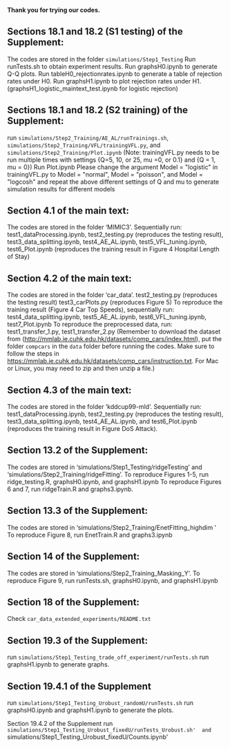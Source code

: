 **Thank you for trying our codes.**

## Sections 18.1 and 18.2 (S1 testing) of the Supplement:

The codes are stored in the folder `simulations/Step1_Testing`
Run runTests.sh to obtain experiment results.
Run graphsH0.ipynb to generate Q-Q plots.
Run tableH0_rejectionrates.ipynb to generate a table of rejection rates under H0.
Run graphsH1.ipynb to plot rejection rates under H1. (graphsH1_logistic_maintext_test.ipynb for logistic rejection)

## Sections 18.1 and 18.2 (S2 training) of the Supplement:

run `simulations/Step2_Training/AE_AL/runTrainings.sh`, 
`simulations/Step2_Training/VFL/trainingVFL.py`, and `simulations/Step2_Training/Plot.ipynb`
 (Note: trainingVFL.py needs to be run multiple times with settings {Q=5, 10, or 25, mu =0, or 
0.1} and {Q = 1, mu = 0})  Run Plot.ipynb
Please change the argument Model = "logistic"  in trainingVFL.py to Model = "normal",  Model = "poisson",  and Model = "logcosh" and repeat the
above different settings of Q and mu to generate simulation results for different models

## Section 4.1 of the main text:

The codes are stored in the folder ‘MIMIC3’. 
Sequentially run: test1_dataProcessing.ipynb, test2_testing.py (reproduces the testing result), test3_data_splitting.ipynb, test4_AE_AL.ipynb, test5_VFL_tuning.ipynb, test6_Plot.ipynb (reproduces the training result in Figure 4 Hospital Length of Stay)

## Section 4.2 of the main text:

The codes are stored in the folder ‘car_data’.
test2_testing.py (reproduces the testing result)
test3_carPlots.py (reproduces Figure 5)
To reproduce the training result (Figure 4 Car Top Speeds), sequentially run: test4_data_splitting.ipynb,
 test5_AE_AL.ipynb, test6_VFL_tuning.ipynb, test7_Plot.ipynb 
To reproduce the preprocessed data, run: test1_transfer_1.py, test1_transfer_2.py (Remember to download the dataset from
(http://mmlab.ie.cuhk.edu.hk/datasets/comp_cars/index.html), put the folder `compcars` in the `data` folder before running the codes.
Make sure to follow the steps in https://mmlab.ie.cuhk.edu.hk/datasets/comp_cars/instruction.txt.
For Mac or Linux, you may need to zip and then unzip a file.)

## Section 4.3 of the main text:

The codes are stored in the folder ‘kddcup99-mld’.
Sequentially run: test1_dataProcessing.ipynb, test2_testing.py (reproduces the testing result), test3_data_splitting.ipynb, test4_AE_AL.ipynb, and test6_Plot.ipynb (reproduces the training result in Figure DoS Attack).

## Section 13.2 of the Supplement:

The codes are stored in ‘simulations/Step1_Testing/ridgeTesting’ and ‘simulations/Step2_Training/ridgeFitting’.
To reproduce Figures 1-5, run ridge_testing.R, graphsH0.ipynb, and graphsH1.ipynb
To reproduce Figures 6 and 7, run ridgeTrain.R and graphs3.ipynb.

## Section 13.3 of the Supplement:

The codes are stored in ‘simulations/Step2_Training/EnetFitting_highdim  ’
To reproduce Figure 8, run EnetTrain.R and graphs3.ipynb

## Section 14 of the Supplement:

The codes are stored in ‘simulations/Step2_Training_Masking_Y’. 
To reproduce Figure 9, run runTests.sh, graphsH0.ipynb, and graphsH1.ipynb


## Section 18 of the Supplement:

Check `car_data_extended_experiments/README.txt`

## Section 19.3 of the Supplement:

run `simulations/Step1_Testing_trade_off_experiment/runTests.sh`
run graphsH1.ipynb to generate graphs.

## Section 19.4.1 of the Supplement

run `simulations/Step1_Testing_Urobust_randomU/runTests.sh`
run graphsH0.ipynb and graphsH1.ipynb to generate the plots.

Section 19.4.2 of the Supplement
run `simulations/Step1_Testing_Urobust_fixedU/runTests_Urobust.sh'  and `simulations/Step1_Testing_Urobust_fixedU/Counts.ipynb'  

